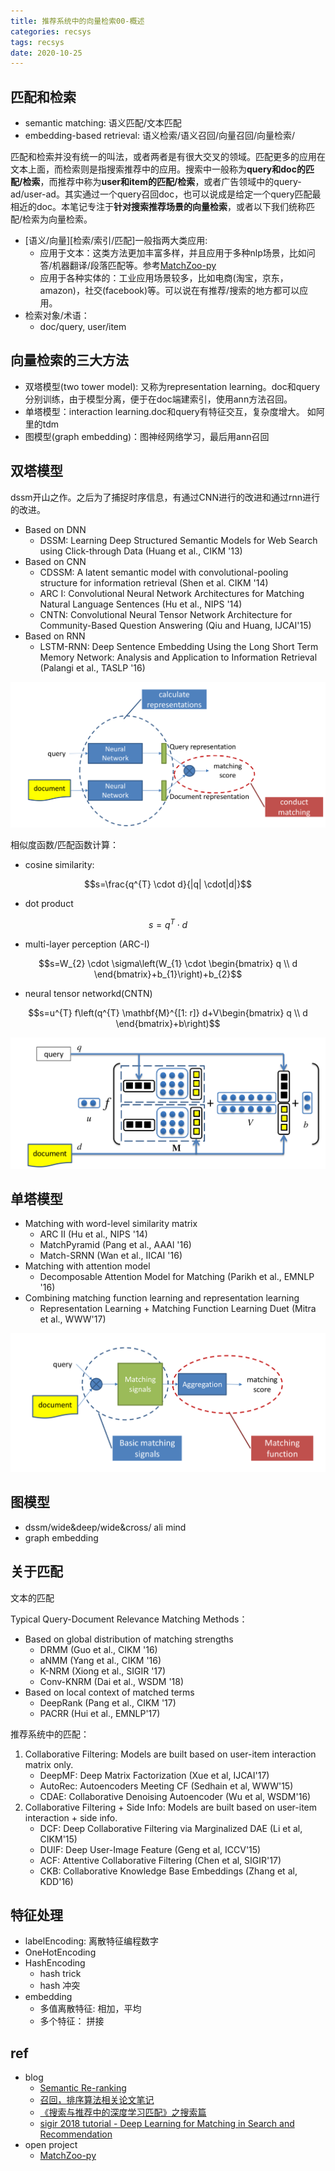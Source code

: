 ```yaml
---
title: 推荐系统中的向量检索00-概述
categories: recsys
tags: recsys
date: 2020-10-25
---
```


## 匹配和检索

- semantic matching: 语义匹配/文本匹配
- embedding-based retrieval: 语义检索/语义召回/向量召回/向量检索/

匹配和检索并没有统一的叫法，或者两者是有很大交叉的领域。匹配更多的应用在文本上面，而检索则是指搜索推荐中的应用。搜索中一般称为**query和doc的匹配/检索**，而推荐中称为**user和item的匹配/检索**，或者广告领域中的query-ad/user-ad。其实通过一个query召回doc，也可以说成是给定一个query匹配最相近的doc。本笔记专注于**针对搜索推荐场景的向量检索**，或者以下我们统称匹配/检索为向量检索。

- [语义/向量][检索/索引/匹配]一般指两大类应用:
    - 应用于文本：这类方法更加丰富多样，并且应用于多种nlp场景，比如问答/机器翻译/段落匹配等。参考[MatchZoo-py](https://github.com/NTMC-Community/MatchZoo-py)
    - 应用于各种实体的：工业应用场景较多，比如电商(淘宝，京东，amazon)，社交(facebook)等。可以说在有推荐/搜索的地方都可以应用。
- 检索对象/术语：
    - doc/query, user/item

## 向量检索的三大方法

- 双塔模型(two tower model): 又称为representation learning。doc和query分别训练，由于模型分离，便于在doc端建索引，使用ann方法召回。
- 单塔模型：interaction learning.doc和query有特征交互，复杂度增大。 如阿里的tdm
- 图模型(graph embedding)：图神经网络学习，最后用ann召回

## 双塔模型

dssm开山之作。之后为了捕捉时序信息，有通过CNN进行的改进和通过rnn进行的改进。

- Based on DNN
    - DSSM: Learning Deep Structured Semantic Models for Web Search using Click-through Data (Huang et al., CIKM '13) 
- Based on CNN
    - CDSSM: A latent semantic model with convolutional-pooling structure for information retrieval (Shen et al. CIKM '14)
    - ARC I: Convolutional Neural Network Architectures for Matching Natural Language Sentences (Hu et al., NIPS '14)
    - CNTN: Convolutional Neural Tensor Network Architecture for Community-Based Question Answering (Qiu and Huang, IJCAI'15)
- Based on RNN
    - LSTM-RNN: Deep Sentence Embedding Using the Long Short Term Memory Network: Analysis and Application to Information Retrieval (Palangi et al., TASLP '16)

![double_tower1](imgs/double_tower1.png)


相似度函数/匹配函数计算：

- cosine similarity:

$$s=\frac{q^{T} \cdot d}{|q| \cdot|d|}$$

- dot product

$$s=q^T \cdot d$$

- multi-layer perception (ARC-I)

$$s=W_{2} \cdot \sigma\left(W_{1} \cdot \begin{bmatrix} q \\ d \end{bmatrix}+b_{1}\right)+b_{2}$$

- neural tensor networkd(CNTN)

$$s=u^{T} f\left(q^{T} \mathbf{M}^{[1: r]} d+V\begin{bmatrix} q \\ d \end{bmatrix}+b\right)$$

![match_func_nn](imgs/match_func_nn.png)


## 单塔模型

- Matching with word-level similarity matrix
    - ARC II (Hu et al., NIPS '14)
    - MatchPyramid (Pang et al., AAAl '16)
    - Match-SRNN (Wan et al., IICAI '16)
- Matching with attention model
    - Decomposable Attention Model for Matching (Parikh et al., EMNLP '16)
- Combining matching function learning and representation learning 
    - Representation Learning + Matching Function Learning Duet (Mitra et al., WWW'17)

![single_tower](imgs/single_tower.png)

## 图模型

- dssm/wide&deep/wide&cross/ ali mind
- graph embedding


## 关于匹配

文本的匹配

Typical Query-Document Relevance Matching Methods：

- Based on global distribution of matching strengths
    - DRMM (Guo et al., CIKM '16)
    - aNMM (Yang et al., CIKM '16)
    - K-NRM (Xiong et al., SIGIR '17)
    - Conv-KNRM (Dai et al., WSDM '18)
- Based on local context of matched terms
    - DeepRank (Pang et al., CIKM '17)
    - PACRR (Hui et al., EMNLP'17)


推荐系统中的匹配：

1. Collaborative Filtering: Models are built based on user-item interaction matrix only.
    - DeepMF: Deep Matrix Factorization (Xue et al, IJCAI'17) 
    - AutoRec: Autoencoders Meeting CF (Sedhain et al, WWW'15) 
    - CDAE: Collaborative Denoising Autoencoder (Wu et al, WSDM'16)
2. Collaborative Filtering + Side Info: Models are built based on user-item interaction + side info. 
    - DCF: Deep Collaborative Filtering via Marginalized DAE (Li et al, CIKM'15) 
    - DUIF: Deep User-Image Feature (Geng et al, ICCV'15) 
    - ACF: Attentive Collaborative Filtering (Chen et al, SIGIR'17)
    - CKB: Collaborative Knowledge Base Embeddings (Zhang et al, KDD'16)


## 特征处理

- labelEncoding: 离散特征编程数字
- OneHotEncoding
- HashEncoding
    - hash trick
    - hash 冲突
- embedding
    - 多值离散特征: 相加，平均
    - 多个特征： 拼接

## ref

- blog
    - [Semantic Re-ranking](https://github.com/caiyinqiong/Semantic-Ranking-Models/blob/main/semantic%20reranking.md)
    - [召回，排序算法相关论文笔记](https://www.zhihu.com/column/c_1098542257317171200)
    - [《搜索与推荐中的深度学习匹配》之搜索篇](https://zhuanlan.zhihu.com/p/38296950)
    - [sigir 2018 tutorial - Deep Learning for Matching in Search and Recommendation](https://www.comp.nus.edu.sg/~xiangnan/sigir18-deep.pdf)
- open project
    - [MatchZoo-py](https://github.com/NTMC-Community/MatchZoo-py)




